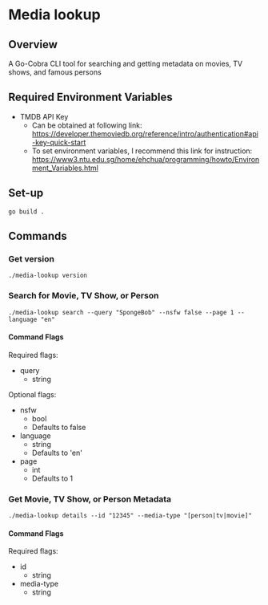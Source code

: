 # Media lookup
## Overview
A Go-Cobra CLI tool for searching and getting metadata on movies, TV shows, and famous persons

## Required Environment Variables
* TMDB API Key
    - Can be obtained at following link:
        https://developer.themoviedb.org/reference/intro/authentication#api-key-quick-start
    - To set environment variables, I recommend this link for instruction:
        https://www3.ntu.edu.sg/home/ehchua/programming/howto/Environment_Variables.html

## Set-up
`go build .`

## Commands
### Get version
`./media-lookup version`

### Search for Movie, TV Show, or Person
`./media-lookup search --query "SpongeBob" --nsfw false --page 1 --language "en"`

#### Command Flags
Required flags:
* query
    - string

Optional flags:
- nsfw
    - bool
    - Defaults to false
- language
    - string
    - Defaults to 'en'
- page
    - int
    - Defaults to 1

### Get Movie, TV Show, or Person Metadata
`./media-lookup details --id "12345" --media-type "[person|tv|movie]"`

#### Command Flags
Required flags:
* id
    - string
* media-type
    - string